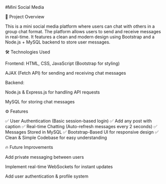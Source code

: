#Mini Social Media

📌 Project Overview

This is a mini social media platform where users can chat with others in a group chat format. The platform allows users to send and receive messages in real-time. It features a clean and modern design using Bootstrap and a Node.js + MySQL backend to store user messages.


🛠️ Technologies Used

Frontend:
HTML, CSS, JavaScript (Bootstrap for styling)

AJAX (Fetch API) for sending and receiving chat messages

Backend:

Node.js & Express.js for handling API requests

MySQL for storing chat messages

⚙️ Features

✅ User Authentication (Basic session-based login)
✅ Add any post with caption
✅ Real-time Chatting (Auto-refresh messages every 2 seconds)
✅ Messages Stored in MySQL
✅ Bootstrap-Based UI for responsive design
✅ Clean & Simple Codebase for easy understanding


🔥 Future Improvements

Add private messaging between users

Implement real-time WebSockets for instant updates

Add user authentication & profile system
